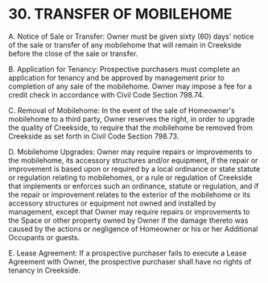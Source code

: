 # 30. TRANSFER OF MOBILEHOME
A. Notice of Sale or Transfer: Owner must be given sixty (60) days' notice of the sale
or transfer of any mobilehome that will remain in Creekside before the close of the
sale or transfer.

B. Application for Tenancy: Prospective purchasers must complete an application for
tenancy and be approved by management prior to completion of any sale of the
mobilehome. Owner may impose a fee for a credit check in accordance with Civil
Code Section 798.74.

C. Removal of Mobilehome: In the event of the sale of Homeowner's mobilehome to a
third party, Owner reserves the right, in order to upgrade the quality of Creekside,
to require that the mobilehome be removed from Creekside as set forth in Civil Code
Section 798.73.

D. Mobilehome Upgrades: Owner may require repairs or improvements to the
mobilehome, its accessory structures and/or equipment, if the repair or
improvement is based upon or required by a local ordinance or state statute or
regulation relating to mobilehomes, or a rule or regulation of Creekside that
implements or enforces such an ordinance, statute or regulation, and if the repair or
improvement relates to the exterior of the mobilehome or its accessory structures
or equipment not owned and installed by management, except that Owner may
require repairs or improvements to the Space or other property owned by Owner if
the damage thereto was caused by the actions or negligence of Homeowner or his or
her Additional Occupants or guests.

E. Lease Agreement: If a prospective purchaser fails to execute a Lease Agreement
with Owner, the prospective purchaser shall have no rights of tenancy in Creekside.
